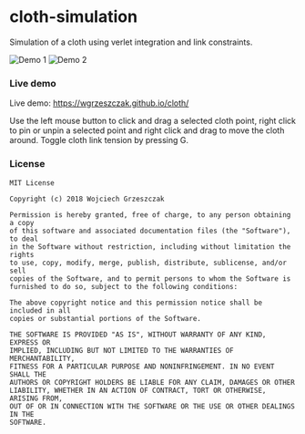 # cloth-simulation
Simulation of a cloth using verlet integration and link constraints.

![Demo 1](https://wgrzeszczak.github.io/cloth/demo1.png)
![Demo 2](https://wgrzeszczak.github.io/cloth/demo2.png)

### Live demo
Live demo: https://wgrzeszczak.github.io/cloth/

Use the left mouse button to click and drag a selected cloth point, right click to pin or unpin a selected point and right click and drag to move the cloth around. Toggle cloth link tension by pressing G.

### License
```
MIT License

Copyright (c) 2018 Wojciech Grzeszczak

Permission is hereby granted, free of charge, to any person obtaining a copy
of this software and associated documentation files (the "Software"), to deal
in the Software without restriction, including without limitation the rights
to use, copy, modify, merge, publish, distribute, sublicense, and/or sell
copies of the Software, and to permit persons to whom the Software is
furnished to do so, subject to the following conditions:

The above copyright notice and this permission notice shall be included in all
copies or substantial portions of the Software.

THE SOFTWARE IS PROVIDED "AS IS", WITHOUT WARRANTY OF ANY KIND, EXPRESS OR
IMPLIED, INCLUDING BUT NOT LIMITED TO THE WARRANTIES OF MERCHANTABILITY,
FITNESS FOR A PARTICULAR PURPOSE AND NONINFRINGEMENT. IN NO EVENT SHALL THE
AUTHORS OR COPYRIGHT HOLDERS BE LIABLE FOR ANY CLAIM, DAMAGES OR OTHER
LIABILITY, WHETHER IN AN ACTION OF CONTRACT, TORT OR OTHERWISE, ARISING FROM,
OUT OF OR IN CONNECTION WITH THE SOFTWARE OR THE USE OR OTHER DEALINGS IN THE
SOFTWARE.
```
